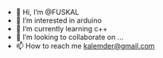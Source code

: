 - 👋 Hi, I’m @FUSKAL
- 👀 I’m interested in arduino
- 🌱 I’m currently learning c++
- 💞️ I’m looking to collaborate on ...
- 📫 How to reach me kalemder@gmail.com


